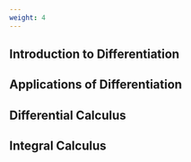 ```yaml
---
weight: 4
---
```


## Introduction to Differentiation

## Applications of Differentiation

## Differential Calculus

## Integral Calculus
